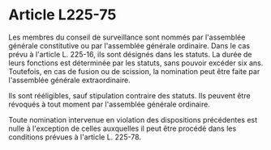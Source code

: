 # Article L225-75

Les membres du conseil de surveillance sont nommés par l'assemblée générale constitutive ou par l'assemblée générale ordinaire. Dans le cas prévu à l'article L. 225-16, ils sont désignés dans les statuts. La durée de leurs fonctions est déterminée par les statuts, sans pouvoir excéder six ans. Toutefois, en cas de fusion ou de scission, la nomination peut être faite par l'assemblée générale extraordinaire.

Ils sont rééligibles, sauf stipulation contraire des statuts. Ils peuvent être révoqués à tout moment par l'assemblée générale ordinaire.

Toute nomination intervenue en violation des dispositions précédentes est nulle à l'exception de celles auxquelles il peut être procédé dans les conditions prévues à l'article L. 225-78.
